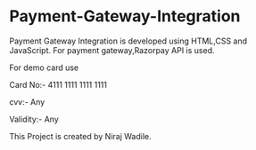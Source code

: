 # Payment-Gateway-Integration 
Payment Gateway Integration is developed using HTML,CSS and JavaScript. For payment gateway,Razorpay API is used. 


For demo card use

Card No:- 4111 1111 1111 1111

cvv:- Any

Validity:- Any

This Project is created by Niraj Wadile.
